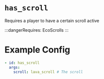 # `has_scroll`

Requires a player to have a certain scroll active

:::dangerRequires:
EcoScrolls
:::

# Example Config
```yaml
- id: has_scroll
  args:
    scroll: lava_scroll # The scroll
```
